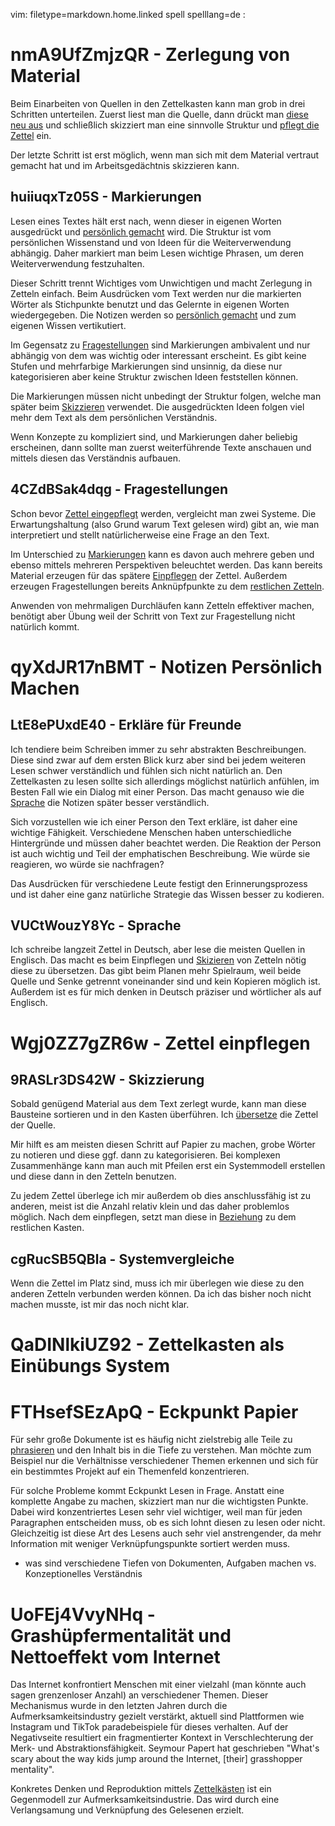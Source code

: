 vim: filetype=markdown.home.linked spell spelllang=de :

# nmA9UfZmjzQR - Zerlegung von Material

Beim Einarbeiten von Quellen in den Zettelkasten kann man grob in drei Schritten
unterteilen. Zuerst liest man die Quelle, dann drückt man [diese neu aus](@qyXdJR17nBMT) und
schließlich skizziert man eine sinnvolle Struktur und [pflegt die Zettel](@Wgj0ZZ7gZR6w) ein.

Der letzte Schritt ist erst möglich, wenn man sich mit dem Material vertraut
gemacht hat und im Arbeitsgedächtnis skizzieren kann.

## huiiuqxTz05S - Markierungen

Lesen eines Textes hält erst nach, wenn dieser in eigenen Worten ausgedrückt
und [persönlich gemacht](@qyXdJR17nBMT) wird. Die Struktur ist vom persönlichen Wissenstand und 
von Ideen für die Weiterverwendung abhängig. Daher markiert man beim Lesen 
wichtige Phrasen, um deren Weiterverwendung festzuhalten.

Dieser Schritt trennt Wichtiges vom Unwichtigen und macht Zerlegung in Zetteln
einfach. Beim Ausdrücken vom Text werden nur die markierten Wörter als
Stichpunkte benutzt und das Gelernte in eigenen Worten wiedergegeben. Die
Notizen werden so [persönlich gemacht](@qyXdJR17nBMT) und zum eigenen Wissen vertikutiert.

Im Gegensatz zu [Fragestellungen](@4CZdBSak4dqg) sind Markierungen ambivalent und nur abhängig
von dem was wichtig oder interessant erscheint. Es gibt keine Stufen und
mehrfarbige Markierungen sind unsinnig, da diese nur kategorisieren aber keine
Struktur zwischen Ideen feststellen können.

Die Markierungen müssen nicht unbedingt der Struktur folgen, welche man später
beim [Skizzieren](@9RASLr3DS42W) verwendet. Die ausgedrückten Ideen folgen viel
mehr dem Text als dem persönlichen Verständnis.

Wenn Konzepte zu kompliziert sind, und Markierungen daher beliebig erscheinen,
dann sollte man zuerst weiterführende Texte anschauen und mittels diesen das
Verständnis aufbauen.

## 4CZdBSak4dqg - Fragestellungen

Schon bevor [Zettel eingepflegt](@Wgj0ZZ7gZR6w) werden, vergleicht man zwei Systeme. Die 
Erwartungshaltung (also Grund warum Text gelesen wird) gibt an, wie man 
interpretiert und stellt natürlicherweise eine Frage an den Text.

Im Unterschied zu [Markierungen](@huiiuqxTz05S) kann es davon auch mehrere geben und ebenso 
mittels mehreren Perspektiven beleuchtet werden. Das kann bereits Material
erzeugen für das spätere [Einpflegen](@Wgj0ZZ7gZR6w) der Zettel. Außerdem erzeugen 
Fragestellungen bereits Anknüpfpunkte zu dem [restlichen Zetteln](@cgRucSB5QBla).

Anwenden von mehrmaligen Durchläufen kann Zetteln effektiver machen, benötigt
aber Übung weil der Schritt von Text zur Fragestellung nicht natürlich kommt.

# qyXdJR17nBMT - Notizen Persönlich Machen

## LtE8ePUxdE40 - Erkläre für Freunde

Ich tendiere beim Schreiben immer zu sehr abstrakten Beschreibungen. Diese 
sind zwar auf dem ersten Blick kurz aber sind bei jedem weiteren Lesen schwer
verständlich und fühlen sich nicht natürlich an. Den Zettelkasten zu lesen
sollte sich allerdings möglichst natürlich anfühlen, im Besten Fall wie ein
Dialog mit einer Person. Das macht genauso wie die [Sprache](@VUCtWouzY8Yc) die Notizen später 
besser verständlich.

Sich vorzustellen wie ich einer Person den Text erkläre, ist daher eine wichtige
Fähigkeit. Verschiedene Menschen haben unterschiedliche Hintergründe und müssen
daher beachtet werden. Die Reaktion der Person ist auch wichtig und Teil der
emphatischen Beschreibung. Wie würde sie reagieren, wo würde sie nachfragen?

Das Ausdrücken für verschiedene Leute festigt den Erinnerungsprozess und ist
daher eine ganz natürliche Strategie das Wissen besser zu kodieren.

## VUCtWouzY8Yc - Sprache

Ich schreibe langzeit Zettel in Deutsch, aber lese die meisten Quellen in
Englisch. Das macht es beim Einpflegen und [Skizieren](@Wgj0ZZ7gZR6w) von Zetteln nötig diese
zu übersetzen. Das gibt beim Planen mehr Spielraum, weil beide Quelle und Senke
getrennt voneinander sind und kein Kopieren möglich ist. Außerdem ist es für
mich denken in Deutsch präziser und wörtlicher als auf Englisch.

# Wgj0ZZ7gZR6w - Zettel einpflegen

## 9RASLr3DS42W - Skizzierung

Sobald genügend Material aus dem Text zerlegt wurde, kann man diese Bausteine
sortieren und in den Kasten überführen. Ich [übersetze](@VUCtWouzY8Yc) die Zettel der Quelle.

Mir hilft es am meisten diesen Schritt auf Papier zu machen, grobe Wörter zu
notieren und diese ggf. dann zu kategorisieren. Bei komplexen Zusammenhänge kann
man auch mit Pfeilen erst ein Systemmodell erstellen und diese dann in den
Zetteln benutzen.

Zu jedem Zettel überlege ich mir außerdem ob dies anschlussfähig ist zu anderen, 
meist ist die Anzahl relativ klein und das daher problemlos möglich. Nach dem
einpflegen, setzt man diese in [Beziehung](@cgRucSB5QBla) zu dem restlichen Kasten. 

## cgRucSB5QBla - Systemvergleiche

Wenn die Zettel im Platz sind, muss ich mir überlegen wie diese zu den anderen
Zetteln verbunden werden können. Da ich das bisher noch nicht machen musste, ist
mir das noch nicht klar. 


# QaDINlkiUZ92 - Zettelkasten als Einübungs System

# FTHsefSEzApQ - Eckpunkt Papier

Für sehr große Dokumente ist es häufig nicht zielstrebig alle Teile zu
[phrasieren](@nmA9UfZmjzQR) und den Inhalt bis in die Tiefe zu verstehen. Man möchte zum Beispiel 
nur die Verhältnisse verschiedener Themen erkennen und sich für ein bestimmtes
Projekt auf ein Themenfeld konzentrieren. 

Für solche Probleme kommt Eckpunkt Lesen in Frage. Anstatt eine komplette Angabe
zu machen, skizziert man nur die wichtigsten Punkte. Dabei wird konzentriertes
Lesen sehr viel wichtiger, weil man für jeden Paragraphen entscheiden muss, ob
es sich lohnt diesen zu lesen oder nicht. Gleichzeitig ist diese Art des Lesens
auch sehr viel anstrengender, da mehr Information mit weniger Verknüpfungspunkte
sortiert werden muss. 

 - was sind verschiedene Tiefen von Dokumenten, Aufgaben machen vs.
     Konzeptionelles Verständnis

# UoFEj4VvyNHq - Grashüpfermentalität und Nettoeffekt vom Internet

Das Internet konfrontiert Menschen mit einer vielzahl (man könnte auch sagen
grenzenloser Anzahl) an verschiedener Themen. Dieser Mechanismus wurde in den
letzten Jahren durch die Aufmerksamkeitsindustry gezielt verstärkt, aktuell sind
Plattformen wie Instagram und TikTok paradebeispiele für dieses verhalten. Auf
der Negativseite resultiert ein fragmentierter Kontext in Verschlechterung der
Merk- und Abstraktionsfähigkeit. Seymour Papert hat geschrieben "What's scary
about the way kids jump around the Internet, [their] grasshopper mentality".

Konkretes Denken und Reproduktion mittels [Zettelkästen](@QaDINlkiUZ92) ist ein
Gegenmodell zur Aufmerksamkeitsindustrie. Das wird durch eine Verlangsamung und
Verknüpfung des Gelesenen erzielt.


